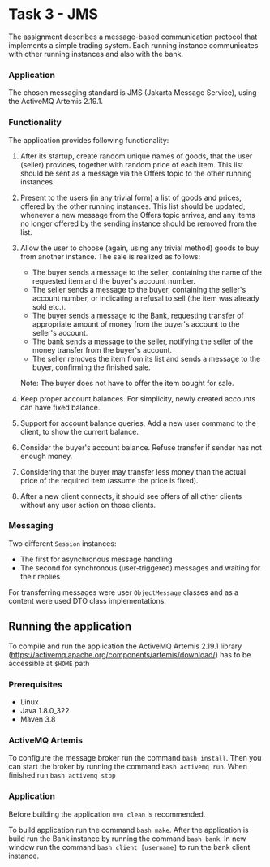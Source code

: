 # Task 3 - JMS

The assignment describes a message-based communication protocol that implements a simple trading system.
Each running instance communicates with other running instances and also with the bank.

### Application
The chosen messaging standard is JMS (Jakarta Message Service), using the ActiveMQ Artemis 2.19.1.

### Functionality
The application provides following functionality:
1. After its startup, create random unique names of goods, that the user (seller) provides, 
together with random price of each item. This list should be sent as a message via the 
Offers topic to the other running instances.
2. Present to the users (in any trivial form) a list of goods and prices, offered by the other running instances.
This list should be updated, whenever a new message from the Offers topic arrives, and any items no longer
offered by the sending instance should be removed from the list.
3. Allow the user to choose (again, using any trivial method) goods to buy from another instance.
The sale is realized as follows:
   * The buyer sends a message to the seller, containing the name of the requested item and the buyer's account number.
   * The seller sends a message to the buyer, containing the seller's account number, or indicating a refusal to sell (the item was already sold etc.).
   * The buyer sends a message to the Bank, requesting transfer of appropriate amount of money from the buyer's account to the seller's account.
   * The bank sends a message to the seller, notifying the seller of the money transfer from the buyer's account.
   * The seller removes the item from its list and sends a message to the buyer, confirming the finished sale.
   
    Note: The buyer does not have to offer the item bought for sale.
4. Keep proper account balances. For simplicity, newly created accounts can have fixed balance.
5. Support for account balance queries. Add a new user command to the client, to show the current balance.
6. Consider the buyer's account balance. Refuse transfer if sender has not enough money.
7. Considering that the buyer may transfer less money than the actual price of the required item (assume the price is fixed).
8. After a new client connects, it should see offers of all other clients without any user action on those clients.
### Messaging
Two different `Session` instances:
* The first for asynchronous message handling
* The second for synchronous (user-triggered) messages and waiting for their replies

For transferring messages were user `ObjectMessage` classes and as a content were used DTO class implementations.

## Running the application
To compile and run the application the ActiveMQ Artemis 2.19.1 library 
(https://activemq.apache.org/components/artemis/download/) has to be accessible at `$HOME` path
### Prerequisites
* Linux
* Java 1.8.0_322
* Maven 3.8

### ActiveMQ Artemis
To configure the message broker run the command `bash install`. Then you can start the broker by running the command
`bash activemq run`. When finished run `bash activemq stop`

### Application
Before building the application `mvn clean` is recommended.

To build application run the command `bash make`. After the application is build run the Bank instance by running
the command `bash bank`. In new window run the command `bash client [username]` to run the bank client instance.


